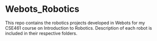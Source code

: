 # Webots_Robotics
This repo contains the robotics projects developed in Webots for my CSE461 course on Introduction to Robotics. Description of each robot is included in their respective folders. 
